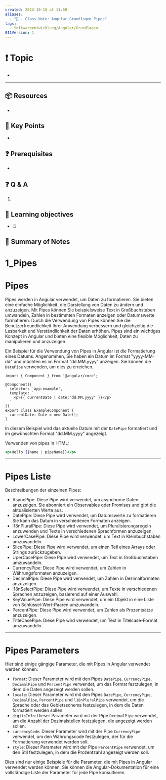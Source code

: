 ```yaml
---
created: 2023-10-15 at 11:59
aliases:
  - "📜 - Class Note: Angular Grundlagen Pipes"
tags:
  - Softwareentwicklung/Angular/Grundlagen
011Version: 1
---
```

# ❗ Topic
- 
 ---
## 📦 Resources
- 
## 🔑 Key Points
- 
## ❓ Prerequisites
- 
## ❓ Q & A
1. 
## 🎯 Learning objectives
- [ ] 
## 📃 Summary of Notes
# 1_Pipes

# Pipes

Pipes werden in Angular verwendet, um Daten zu formatieren. Sie bieten eine einfache Möglichkeit, die Darstellung von Daten zu ändern und anzuzeigen. Mit Pipes können Sie beispielsweise Text in Großbuchstaben umwandeln, Zahlen in bestimmten Formaten anzeigen oder Datumswerte formatieren. Durch die Verwendung von Pipes können Sie die Benutzerfreundlichkeit Ihrer Anwendung verbessern und gleichzeitig die Lesbarkeit und Verständlichkeit der Daten erhöhen. Pipes sind ein wichtiges Konzept in Angular und bieten eine flexible Möglichkeit, Daten zu manipulieren und anzuzeigen.

Ein Beispiel für die Verwendung von Pipes in Angular ist die Formatierung eines Datums. Angenommen, Sie haben ein Datum im Format "yyyy-MM-dd" und möchten es im Format "dd.MM.yyyy" anzeigen. Sie können die `DatePipe` verwenden, um dies zu erreichen.

```tsx
import { Component } from '@angular/core';

@Component({
  selector: 'app-example',
  template: `
    <p>{{ currentDate | date:'dd.MM.yyyy' }}</p>
  `
})
export class ExampleComponent {
  currentDate: Date = new Date();
}

```

In diesem Beispiel wird das aktuelle Datum mit der `DatePipe` formatiert und im gewünschten Format "dd.MM.yyyy" angezeigt.

Verwenden von pipes in HTML:

```jsx
<p>Hello {{name | pipeName}}</p>
```

---

# Pipes Liste

Beschreibungen der einzelnen Pipes:

- AsyncPipe: Diese Pipe wird verwendet, um asynchrone Daten anzuzeigen. Sie abonniert ein Observables oder Promises und gibt die aktualisierten Werte aus.
- DatePipe: Diese Pipe wird verwendet, um Datumswerte zu formatieren. Sie kann das Datum in verschiedenen Formaten anzeigen.
- l18nPluralPipe: Diese Pipe wird verwendet, um Pluralisierungsregeln anzuwenden und Texte in verschiedenen Sprachformen anzuzeigen.
- LowerCasePipe: Diese Pipe wird verwendet, um Text in Kleinbuchstaben umzuwandeln.
- SlicePipe: Diese Pipe wird verwendet, um einen Teil eines Arrays oder Strings zurückzugeben.
- UperCasePipe: Diese Pipe wird verwendet, um Text in Großbuchstaben umzuwandeln.
- CurrencyPipe: Diese Pipe wird verwendet, um Zahlen in Währungsformaten anzuzeigen.
- DecimalPipe: Diese Pipe wird verwendet, um Zahlen in Dezimalformaten anzuzeigen.
- l18nSelectPipe: Diese Pipe wird verwendet, um Texte in verschiedenen Sprachen anzuzeigen, basierend auf einer Auswahl.
- KeyValuePipe: Diese Pipe wird verwendet, um ein Objekt in eine Liste von Schlüssel-Wert-Paaren umzuwandeln.
- PercentPipe: Diese Pipe wird verwendet, um Zahlen als Prozentsätze anzuzeigen.
- TitleCasePipe: Diese Pipe wird verwendet, um Text in Titelcase-Format umzuwandeln.

---

# Pipes Parameters

Hier sind einige gängige Parameter, die mit Pipes in Angular verwendet werden können:

- `format`: Dieser Parameter wird mit den Pipes `DatePipe`, `CurrencyPipe`, `DecimalPipe` und `PercentPipe` verwendet, um das Format festzulegen, in dem die Daten angezeigt werden sollen.
- `locale`: Dieser Parameter wird mit den Pipes `DatePipe`, `CurrencyPipe`, `DecimalPipe`, `PercentPipe` und `l18nPluralPipe` verwendet, um die Sprache oder das Gebietsschema festzulegen, in dem die Daten formatiert werden sollen.
- `digitsInfo`: Dieser Parameter wird mit der Pipe `DecimalPipe` verwendet, um die Anzahl der Dezimalstellen festzulegen, die angezeigt werden sollen.
- `currencyCode`: Dieser Parameter wird mit der Pipe `CurrencyPipe` verwendet, um den Währungscode festzulegen, der für die Formatierung verwendet werden soll.
- `style`: Dieser Parameter wird mit der Pipe `PercentPipe` verwendet, um den Stil festzulegen, in dem die Prozentzahl angezeigt werden soll.

Dies sind nur einige Beispiele für die Parameter, die mit Pipes in Angular verwendet werden können. Sie können die Angular-Dokumentation für eine vollständige Liste der Parameter für jede Pipe konsultieren.